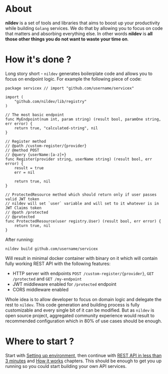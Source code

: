 # About

**nildev** is a set of tools and libraries that aims to boost up your productivity while building `Golang` services. We do that by allowing you to focus on code that matters and absorbing everything else. In other words **nildev** is **all those other things you do not want to waste your time on**.

# How it's done ?

Long story short - `nildev` generates boilerplate code and allows you to focus on endpoint logic. For example the following piece of code:

```
package servicex // import "github.com/username/servicex"

import (
	"github.com/nildev/lib/registry"
)

// The most basic endpoint
func MyEndpoint(num int, param string) (result bool, paramOne string, err error) {
    return true, "calculated-string", nil
}

// Register method
// @path /custom-register/{provider}
// @method POST
// @query {userName:[a-z]+}
func Register(provider string, userName string) (result bool, err error) {
    result = true
    err = nil

    return true, nil
}

// ProtectedResource method which should return only if user passes valid JWT token
// nildev will set `user` variable and will set to it whatever is in JWT Claims token
// @path /protected
// @protected
func ProtectedResource(user registry.User) (result bool, err error) {
    return true, nil
}
```

After running:

```
nildev build github.com/username/servicex
```

Will result in minimal docker container with binary on it which will contain fully working REST API with the following features:

* HTTP server with endpoints `POST /custom-register/{provider}`, `GET /protected` and `GET /my-endpoint`
* JWT middleware enabled for `/protected` endpoint
* CORS middleware enabled

Whole idea is to allow developer to focus on domain logic and delegate the rest to `nildev`. This code generation and building process is fully customizable and every single bit of it can be modified. But as `nildev` is open source project, aggregated community experience would result to recommended configuration which in 80% of use cases should be enough. 


# Where to start ?

Start with [Setting up environment](setting_up_environment.md), then continue with [REST API in less than 3 minutes](rest_api_in_less_than_3_minutes.md) and [How it works](how_it_works.md) chapters. This should be enough to get you up running so you could start building your own API services.

